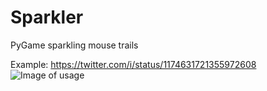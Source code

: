 # Sparkler
PyGame sparkling mouse trails

Example:
https://twitter.com/i/status/1174631721355972608
![Image of usage](https://i.imgur.com/6zZh3sC.gifv)
